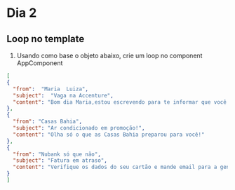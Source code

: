 # Dia 2

## Loop no template
1) Usando como base o objeto abaixo, crie um loop no component AppComponent
```json
[
{
  "from":  "Maria  Luiza",
  "subject":  "Vaga na Accenture",
  "content": "Bom dia Maria,estou escrevendo para te informar que você passou no processo seletivo da Accenture."
},
{
  "from": "Casas Bahia",
  "subject": "Ar condicionado em promoção!",
  "content": "Olha só o que as Casas Bahia preparou para você!"
},
{
  "from": "Nubank só que não",
  "subject": "Fatura em atraso",
  "content": "Verifique os dados do seu cartão e mande email para a gente!"
}
]
```
